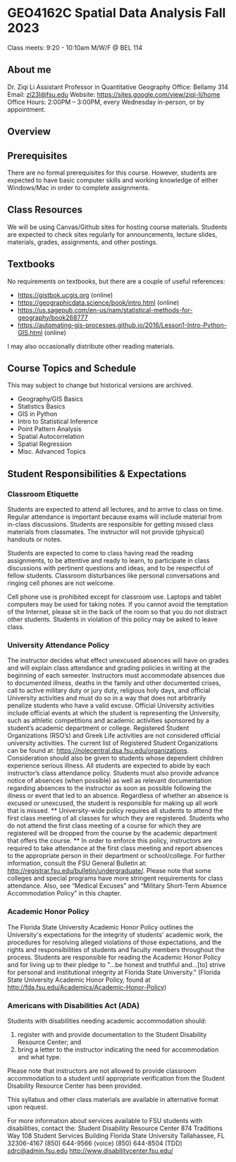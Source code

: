 # GEO4162C Spatial Data Analysis Fall 2023

Class meets: 9:20 - 10:10am M/W/F @ BEL 114

## About me

Dr. Ziqi Li
Assistant Professor in Quantitative Geography
Office: Bellamy 314
Email: zl23l@fsu.edu
Website: https://sites.google.com/view/ziqi-li/home
Office Hours: 2:00PM – 3:00PM, every Wednesday in-person, or by appointment. 

## Overview


## Prerequisites

There are no formal prerequisites for this course. However, students are expected to have basic computer skills and working knowledge of either Windows/Mac in order to complete assignments.

## Class Resources

We will be using Canvas/Github sites for hosting course materials. Students are expected to check sites regularly for announcements, lecture slides, materials, grades, assignments, and other postings.

## Textbooks

No requirements on textbooks, but there are a couple of useful references:
- https://gistbok.ucgis.org (online)
- https://geographicdata.science/book/intro.html (online)
- https://us.sagepub.com/en-us/nam/statistical-methods-for-geography/book268777
- https://automating-gis-processes.github.io/2016/Lesson1-Intro-Python-GIS.html (online)

I may also occasionally distribute other reading materials.

## Course Topics and Schedule

This may subject to change but historical versions are archived.
- Geography/GIS Basics
- Statistics Basics
- GIS in Python
- Intro to Statistical Inference
- Point Pattern Analysis
- Spatial Autocorrelation
- Spatial Regression
- Misc. Advanced Topics


## Student Responsibilities & Expectations

### Classroom Etiquette
Students are expected to attend all lectures, and to arrive to class on time. Regular attendance is important because exams will include material from in-class discussions. Students are responsible for getting missed class materials from classmates. The instructor will not provide (physical) handouts or notes. 

Students are expected to come to class having read the reading assignments, to be attentive and ready to learn, to participate in class discussions with pertinent questions and ideas, and to be respectful of fellow students. Classroom disturbances like personal conversations and ringing cell phones are not welcome.

Cell phone use is prohibited except for classroom use. Laptops and tablet computers may be used for taking notes. If you cannot avoid the temptation of the Internet, please sit in the back of the room so that you do not distract other students. Students in violation of this policy may be asked to leave class.

### University Attendance Policy

The instructor decides what effect unexcused absences will have on grades and will explain class attendance and grading policies in writing at the beginning of each semester. Instructors must accommodate absences due to documented illness, deaths in the family and other documented crises, call to active military duty or jury duty, religious holy days, and official University activities and must do so in a way that does not arbitrarily penalize students who have a valid excuse. Official University activities include official events at which the student is representing the University, such as athletic competitions and academic activities sponsored by a student’s academic department or college. Registered Student Organizations (RSO’s) and Greek Life activities are not considered official university activities. The current list of Registered Student Organizations can be found at: https://nolecentral.dsa.fsu.edu/organizations. Consideration should also be given to students whose dependent children experience serious illness. All students are expected to abide by each instructor’s class attendance policy. Students must also provide advance notice of absences (when possible) as well as relevant documentation regarding absences to the instructor as soon as possible following the illness or event that led to an absence. Regardless of whether an absence is excused or unexcused, the student is responsible for making up all work that is missed. ** University-wide policy requires all students to attend the first class meeting of all classes for which they are registered. Students who do not attend the first class meeting of a course for which they are registered will be dropped from the course by the academic department that offers the course. **  In order to enforce this policy, instructors are required to take attendance at the first class meeting and report absences to the appropriate person in their department or school/college. For further information, consult the FSU General Bulletin at: http://registrar.fsu.edu/bulletin/undergraduate/. Please note that some colleges and special programs have more stringent requirements for class attendance. Also, see “Medical Excuses” and “Military Short-Term Absence Accommodation Policy” in this chapter.

### Academic Honor Policy

The Florida State University Academic Honor Policy outlines the University's expectations for the integrity of students' academic work, the procedures for resolving alleged violations of those expectations, and the rights and responsibilities of students and faculty members throughout the process. Students are responsible for reading the Academic Honor Policy and for living up to their pledge to "...be honest and truthful and...[to] strive for personal and institutional integrity at Florida State University." (Florida State University Academic Honor Policy, found at http://fda.fsu.edu/Academics/Academic-Honor-Policy)

### Americans with Disabilities Act (ADA)

Students with disabilities needing academic accommodation should:
1)	register with and provide documentation to the Student Disability Resource Center; and
2)	bring a letter to the instructor indicating the need for accommodation and what type.

Please note that instructors are not allowed to provide classroom accommodation to a student until appropriate verification from the Student Disability Resource Center has been provided.

This syllabus and other class materials are available in alternative format upon request.

For more information about services available to FSU students with disabilities, contact the:
Student Disability Resource Center
874 Traditions Way
108 Student Services Building
Florida State University
Tallahassee, FL 32306-4167
(850) 644-9566 (voice)
(850) 644-8504 (TDD)
sdrc@admin.fsu.edu
http://www.disabilitycenter.fsu.edu/




